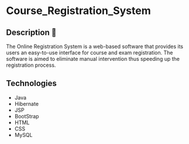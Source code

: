 # Course_Registration_System

## Description 📝

The Online Registration System is a web-based software that provides its users an easy-to-use interface for course and exam registration. The software is aimed to eliminate manual intervention thus speeding up the registration process.

## Technologies

- Java
- Hibernate
- JSP
- BootStrap
- HTML
- CSS
- MySQL
